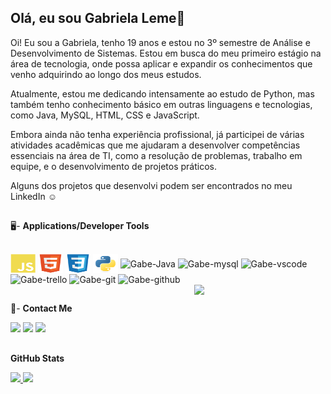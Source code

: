 ## Olá, eu sou Gabriela Leme👋

Oi! Eu sou a Gabriela, tenho 19 anos e estou no 3º semestre de Análise e Desenvolvimento de Sistemas. Estou em busca do meu primeiro estágio na área de tecnologia, onde possa aplicar e expandir os conhecimentos que venho adquirindo ao longo dos meus estudos.

Atualmente, estou me dedicando intensamente ao estudo de Python, mas também tenho conhecimento básico em outras linguagens e tecnologias, como Java, MySQL, HTML, CSS e JavaScript.

Embora ainda não tenha experiência profissional, já participei de várias atividades acadêmicas que me ajudaram a desenvolver competências essenciais na área de TI, como a resolução de problemas, trabalho em equipe, e o desenvolvimento de projetos práticos.

Alguns dos projetos que desenvolvi podem ser encontrados no meu LinkedIn ☺️


##
🖥️- **Applications/Developer Tools**
<div style="display: inline_block"><br>
  <img align="center" alt="Gabe-Js" height="30" width="40" src="https://raw.githubusercontent.com/devicons/devicon/master/icons/javascript/javascript-plain.svg">
  <img align="center" alt="Gabe-HTML" height="30" width="40" src="https://raw.githubusercontent.com/devicons/devicon/master/icons/html5/html5-original.svg">
  <img align="center" alt="Gabe-CSS" height="30" width="40" src="https://raw.githubusercontent.com/devicons/devicon/master/icons/css3/css3-original.svg">
  <img align="center" alt="Gabe-Python" height="30" width="40" src="https://raw.githubusercontent.com/devicons/devicon/master/icons/python/python-original.svg">
  <img align="center" alt="Gabe-Java" height="30" width="40" src="https://cdn.jsdelivr.net/gh/devicons/devicon@latest/icons/java/java-original-wordmark.svg">
  <img align="center" alt="Gabe-mysql" height="30" width="40" src="https://cdn.jsdelivr.net/gh/devicons/devicon@latest/icons/mysql/mysql-plain-wordmark.svg">
  <img align="center" alt="Gabe-vscode" height="30" width="40" src="https://cdn.jsdelivr.net/gh/devicons/devicon@latest/icons/vscode/vscode-original.svg">
  <img align="center" alt="Gabe-trello" height="30" width="40" src="https://cdn.jsdelivr.net/gh/devicons/devicon@latest/icons/trello/trello-plain-wordmark.svg">
  <img align="center" alt="Gabe-git" height="30" width="40" src="https://cdn.jsdelivr.net/gh/devicons/devicon@latest/icons/git/git-original-wordmark.svg" />
  <img align="center" alt="Gabe-github" height="30" width="40" src="https://cdn.jsdelivr.net/gh/devicons/devicon@latest/icons/github/github-original-wordmark.svg" />
</div>

<img align= "right" width= "210" src= "https://pa1.narvii.com/6580/8098c6e9207376889eeb0532d9f5a0723c4d73f5_hq.gif"/>

##
  
  📱- **Contact Me**
  <div> 
  <a href="https://www.linkedin.com/in/gabriela-oliveira-leme" target="_blank"><img src="https://img.shields.io/badge/-LinkedIn-%230077B5?style=for-the-badge&logo=linkedin&logoColor=white" target="_blank"></a> 
  <a href = "mailto:gabioliveira_leme@outlook.com"><img src="https://img.shields.io/badge/-Gmail-%23333?style=for-the-badge&logo=gmail&logoColor=white" target="_blank"></a>
  <a href="https://www.instagram.com/gabi_oliveiraleme/" target="_blank"><img src="https://img.shields.io/badge/-Instagram-%23E4405F?style=for-the-badge&logo=instagram&logoColor=white" target="_blank"></a>
</div>

##

**GitHub Stats**

<a href="https://github.com/Gabeleme" title="Perfil da Gabe">
  <img height="160em" src="https://github-readme-stats.vercel.app/api?username=Gabeleme&theme=dark&show_icons=true" />
</a>

<a href="https://github.com/Gabeleme" title="Perfil da Gabe">
  <img height="160em" src="https://github-readme-stats.vercel.app/api/top-langs/?username=Gabeleme&layout=compact&langs_count=16&theme=dark"/>
</a>

 

 

